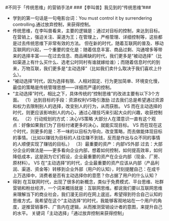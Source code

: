 #不同于「传统思维」的营销手法#
###【李叫兽】我见到的“传统思维”###
- 学到的第一句话是一句电影台词：You must control it by surrendering controlling.通过放弃控制，来获得控制。
- 传统思维，在李叫兽看来，主要的逻辑是：通过对目标的控制，来达到目标。在营销上，强迫关注、渠道为王；在管理上，严格管理、详细控制等，这些都是过去传统思维下非常有效的方法。
但在新的时代，随着互联网的普及、移动互联网的兴起，一个重要的变化是：随着信息丰富、商品过剩、沟通增多等带来的选择丰富——在过去信息、商品稀缺的时代，我们更多是“被动选择”（比如渠道上有什么买什么、选老公时同村有谁就嫁给谁）；而随着信息时代的到来，万物互联，我们更多是“主动选择”（比如我们卖什么取决于我们喜欢上什么）。
- “被动选择”时代，因为选择有限、人相对固定、行为更加简单、环境变化慢，最佳的策略是传统管理思想——详细而严谨的控制。
- “主动选择”时代，相比之下，具体传统的“控制思维”的改进主要有以下3个方面。
（1）达到目标的手段：资源权利VS吸引激励
过去我们总是希望通过资源和权力去限制别人的选择，改变别人的行为，从而获胜。
VS
而在主动选择的时代，则更应该影响别人的内心，通过心理技巧来引起大众的兴趣，收获控制权。
（2）行动规划的方式：决心VS策略
大部分人在潜意识一直有这个观点：好像如果我们为了目标付诸更多的决心，就能实现目标。
VS
而在现在这个时代，则更多的是：不一味的以目标为导向，改变策略，而去做能体现目标的事情。（比如以赚钱为目标的人往往赚不到钱，反而是作出与众不同的事情的人顺便实现了赚钱的目标。）
（3）最重要的资产：内部VS外部
过去：大部分企业的做法是——更多看向企业内部，想着如何控制，如何提高效率，如何降低成本，这是因为它们假设，企业最重要的资产在企业内部（现金、厂房、原材料）。
VS
在“主动选择”的时代，企业最重要的资产应该从内部（产品利润、渠道、资金等）转移到企业外部（用户的认知），时刻提醒自己：在成千上万选择中，消费者是否有主动选择你的意愿？你占据了用户的什么认知？
- 得到
在互联网时代，出现了很多的新概念，类似于免费模式、平台思维、社群营销和粉丝经济，一个词来概括就是：互联网思维。都说我们要以互联网思维来理解当下的商业社会，我们漫无目的在网上逡巡，希望得到符合自己认知的思维方式。我希望在这个”主动选择“的时代，我能够客观地站在一个用户的角度，逆推营销事件、广告内在逻辑，从而推测营销设计者的意图，来提升自己的水平。
关键词「主动选择」「通过放弃控制来获得控制」